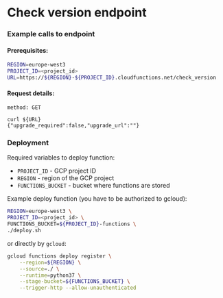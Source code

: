 # Check version endpoint

### Example calls to endpoint

#### Prerequisites:

```bash
REGION=europe-west3
PROJECT_ID=<project_id>
URL=https://${REGION}-${PROJECT_ID}.cloudfunctions.net/check_version
```

#### Request details:
```
method: GET
```

```
curl ${URL}
{"upgrade_required":false,"upgrade_url":""}
```

### Deployment

Required variables to deploy function:
* `PROJECT_ID` - GCP project ID
* `REGION` - region of the GCP project
* `FUNCTIONS_BUCKET` - bucket where functions are stored


Example deploy function (you have to be authorized to gcloud):
```bash
REGION=europe-west3 \
PROJECT_ID=<project_id> \
FUNCTIONS_BUCKET=${PROJECT_ID}-functions \
./deploy.sh
```

or directly by `gcloud`:
```bash
gcloud functions deploy register \
    --region=${REGION} \
    --source=./ \
    --runtime=python37 \
    --stage-bucket=${FUNCTIONS_BUCKET} \
    --trigger-http --allow-unauthenticated
```
